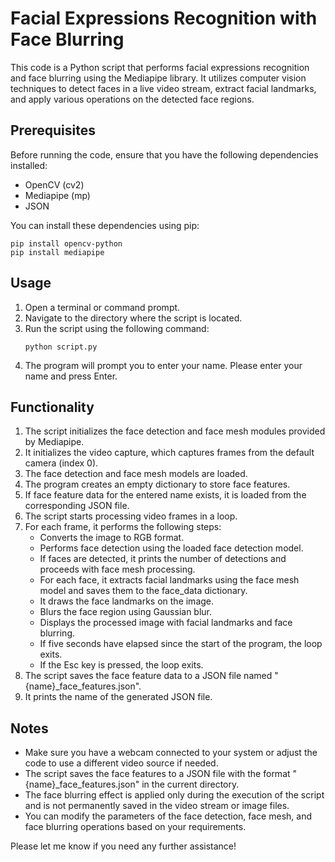 # Facial Expressions Recognition with Face Blurring

This code is a Python script that performs facial expressions recognition and face blurring using the Mediapipe library. It utilizes computer vision techniques to detect faces in a live video stream, extract facial landmarks, and apply various operations on the detected face regions.

## Prerequisites
Before running the code, ensure that you have the following dependencies installed:
- OpenCV (cv2)
- Mediapipe (mp)
- JSON

You can install these dependencies using pip:
```
pip install opencv-python
pip install mediapipe
```

## Usage
1. Open a terminal or command prompt.
2. Navigate to the directory where the script is located.
3. Run the script using the following command:
   ```
   python script.py
   ```
4. The program will prompt you to enter your name. Please enter your name and press Enter.

## Functionality
1. The script initializes the face detection and face mesh modules provided by Mediapipe.
2. It initializes the video capture, which captures frames from the default camera (index 0).
3. The face detection and face mesh models are loaded.
4. The program creates an empty dictionary to store face features.
5. If face feature data for the entered name exists, it is loaded from the corresponding JSON file.
6. The script starts processing video frames in a loop.
7. For each frame, it performs the following steps:
   - Converts the image to RGB format.
   - Performs face detection using the loaded face detection model.
   - If faces are detected, it prints the number of detections and proceeds with face mesh processing.
   - For each face, it extracts facial landmarks using the face mesh model and saves them to the face_data dictionary.
   - It draws the face landmarks on the image.
   - Blurs the face region using Gaussian blur.
   - Displays the processed image with facial landmarks and face blurring.
   - If five seconds have elapsed since the start of the program, the loop exits.
   - If the Esc key is pressed, the loop exits.
8. The script saves the face feature data to a JSON file named "{name}_face_features.json".
9. It prints the name of the generated JSON file.

## Notes
- Make sure you have a webcam connected to your system or adjust the code to use a different video source if needed.
- The script saves the face features to a JSON file with the format "{name}_face_features.json" in the current directory.
- The face blurring effect is applied only during the execution of the script and is not permanently saved in the video stream or image files.
- You can modify the parameters of the face detection, face mesh, and face blurring operations based on your requirements.

Please let me know if you need any further assistance!